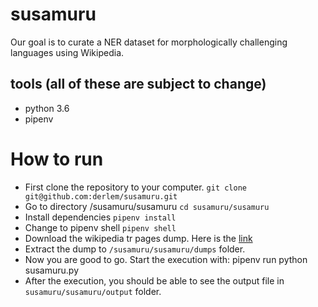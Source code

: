 # susamuru
Our goal is to curate a NER dataset for morphologically challenging languages using Wikipedia. 

## tools (all of these are subject to change)
* python 3.6
* pipenv

# How to run
* First clone the repository to your computer. `git clone git@github.com:derlem/susamuru.git`
* Go to directory /susamuru/susamuru `cd susamuru/susamuru`
* Install dependencies `pipenv install`
* Change to pipenv shell `pipenv shell`
* Download the wikipedia tr pages dump. Here is the [link](https://dumps.wikimedia.org/trwiki/20190401/trwiki-20190401-pages-articles-multistream.xml.bz2)
* Extract the dump to `/susamuru/susamuru/dumps` folder.
* Now you are good to go. Start the execution with: pipenv run python susamuru.py
* After the execution, you should be able to see the output file in `susamuru/susamuru/output` folder.
